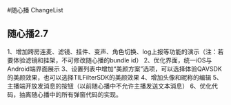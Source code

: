 #随心播 ChangeList

## 随心播2.7
1、增加跨房连麦、滤镜、挂件、变声、角色切换、log上报等功能的演示（注：若要体验滤镜和挂架，不可修改随心播的bundle id）
2、优化界面，统一iOS与Android端界面展示
3、设置列表中增加“美颜方案”选项，可以选择体验QAVSDK的美颜效果，也可以选择TILFilterSDK的美颜效果
4、增加头像和昵称的编辑
5、主播端开放发消息的按钮（以前随心播中不允许主播发送文本消息）
6、优化代码，抽离随心播中的所有弹窗代码的实现。
